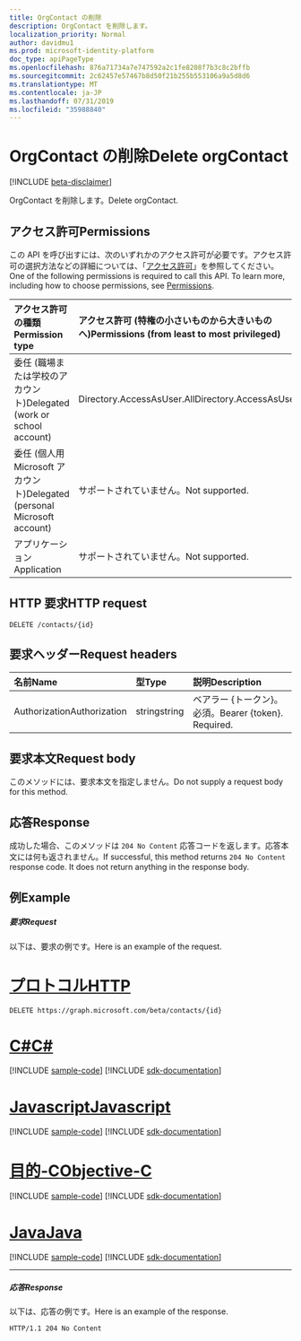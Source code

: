 ```yaml
---
title: OrgContact の削除
description: OrgContact を削除します。
localization_priority: Normal
author: davidmu1
ms.prod: microsoft-identity-platform
doc_type: apiPageType
ms.openlocfilehash: 876a71734a7e747592a2c1fe8208f7b3c8c2bffb
ms.sourcegitcommit: 2c62457e57467b8d50f21b255b553106a9a5d8d6
ms.translationtype: MT
ms.contentlocale: ja-JP
ms.lasthandoff: 07/31/2019
ms.locfileid: "35988840"
---
```

# <a name="delete-orgcontact"></a><span data-ttu-id="790a3-103">OrgContact の削除</span><span class="sxs-lookup"><span data-stu-id="790a3-103">Delete orgContact</span></span>

[!INCLUDE [beta-disclaimer](../../includes/beta-disclaimer.md)]

<span data-ttu-id="790a3-104">OrgContact を削除します。</span><span class="sxs-lookup"><span data-stu-id="790a3-104">Delete orgContact.</span></span>
## <a name="permissions"></a><span data-ttu-id="790a3-105">アクセス許可</span><span class="sxs-lookup"><span data-stu-id="790a3-105">Permissions</span></span>
<span data-ttu-id="790a3-p101">この API を呼び出すには、次のいずれかのアクセス許可が必要です。アクセス許可の選択方法などの詳細については、「[アクセス許可](/graph/permissions-reference)」を参照してください。</span><span class="sxs-lookup"><span data-stu-id="790a3-p101">One of the following permissions is required to call this API. To learn more, including how to choose permissions, see [Permissions](/graph/permissions-reference).</span></span>

|<span data-ttu-id="790a3-108">アクセス許可の種類</span><span class="sxs-lookup"><span data-stu-id="790a3-108">Permission type</span></span>      | <span data-ttu-id="790a3-109">アクセス許可 (特権の小さいものから大きいものへ)</span><span class="sxs-lookup"><span data-stu-id="790a3-109">Permissions (from least to most privileged)</span></span>              |
|:--------------------|:---------------------------------------------------------|
|<span data-ttu-id="790a3-110">委任 (職場または学校のアカウント)</span><span class="sxs-lookup"><span data-stu-id="790a3-110">Delegated (work or school account)</span></span> | <span data-ttu-id="790a3-111">Directory.AccessAsUser.All</span><span class="sxs-lookup"><span data-stu-id="790a3-111">Directory.AccessAsUser.All</span></span>    |
|<span data-ttu-id="790a3-112">委任 (個人用 Microsoft アカウント)</span><span class="sxs-lookup"><span data-stu-id="790a3-112">Delegated (personal Microsoft account)</span></span> | <span data-ttu-id="790a3-113">サポートされていません。</span><span class="sxs-lookup"><span data-stu-id="790a3-113">Not supported.</span></span>    |
|<span data-ttu-id="790a3-114">アプリケーション</span><span class="sxs-lookup"><span data-stu-id="790a3-114">Application</span></span> | <span data-ttu-id="790a3-115">サポートされていません。</span><span class="sxs-lookup"><span data-stu-id="790a3-115">Not supported.</span></span> |

## <a name="http-request"></a><span data-ttu-id="790a3-116">HTTP 要求</span><span class="sxs-lookup"><span data-stu-id="790a3-116">HTTP request</span></span>
<!-- { "blockType": "ignored" } -->
```http
DELETE /contacts/{id}

```
## <a name="request-headers"></a><span data-ttu-id="790a3-117">要求ヘッダー</span><span class="sxs-lookup"><span data-stu-id="790a3-117">Request headers</span></span>
| <span data-ttu-id="790a3-118">名前</span><span class="sxs-lookup"><span data-stu-id="790a3-118">Name</span></span>       | <span data-ttu-id="790a3-119">型</span><span class="sxs-lookup"><span data-stu-id="790a3-119">Type</span></span> | <span data-ttu-id="790a3-120">説明</span><span class="sxs-lookup"><span data-stu-id="790a3-120">Description</span></span>|
|:---------------|:--------|:----------|
| <span data-ttu-id="790a3-121">Authorization</span><span class="sxs-lookup"><span data-stu-id="790a3-121">Authorization</span></span>  | <span data-ttu-id="790a3-122">string</span><span class="sxs-lookup"><span data-stu-id="790a3-122">string</span></span>  | <span data-ttu-id="790a3-p102">ベアラー {トークン}。必須。</span><span class="sxs-lookup"><span data-stu-id="790a3-p102">Bearer {token}. Required.</span></span> |

## <a name="request-body"></a><span data-ttu-id="790a3-125">要求本文</span><span class="sxs-lookup"><span data-stu-id="790a3-125">Request body</span></span>
<span data-ttu-id="790a3-126">このメソッドには、要求本文を指定しません。</span><span class="sxs-lookup"><span data-stu-id="790a3-126">Do not supply a request body for this method.</span></span>

## <a name="response"></a><span data-ttu-id="790a3-127">応答</span><span class="sxs-lookup"><span data-stu-id="790a3-127">Response</span></span>

<span data-ttu-id="790a3-p103">成功した場合、このメソッドは `204 No Content` 応答コードを返します。応答本文には何も返されません。</span><span class="sxs-lookup"><span data-stu-id="790a3-p103">If successful, this method returns `204 No Content` response code. It does not return anything in the response body.</span></span>

## <a name="example"></a><span data-ttu-id="790a3-130">例</span><span class="sxs-lookup"><span data-stu-id="790a3-130">Example</span></span>
##### <a name="request"></a><span data-ttu-id="790a3-131">要求</span><span class="sxs-lookup"><span data-stu-id="790a3-131">Request</span></span>
<span data-ttu-id="790a3-132">以下は、要求の例です。</span><span class="sxs-lookup"><span data-stu-id="790a3-132">Here is an example of the request.</span></span>

# <a name="httptabhttp"></a>[<span data-ttu-id="790a3-133">プロトコル</span><span class="sxs-lookup"><span data-stu-id="790a3-133">HTTP</span></span>](#tab/http)
<!-- {
  "blockType": "request",
  "name": "delete_orgcontact"
}-->
```http
DELETE https://graph.microsoft.com/beta/contacts/{id}
```
# <a name="ctabcsharp"></a>[<span data-ttu-id="790a3-134">C#</span><span class="sxs-lookup"><span data-stu-id="790a3-134">C#</span></span>](#tab/csharp)
[!INCLUDE [sample-code](../includes/snippets/csharp/delete-orgcontact-csharp-snippets.md)]
[!INCLUDE [sdk-documentation](../includes/snippets/snippets-sdk-documentation-link.md)]

# <a name="javascripttabjavascript"></a>[<span data-ttu-id="790a3-135">Javascript</span><span class="sxs-lookup"><span data-stu-id="790a3-135">Javascript</span></span>](#tab/javascript)
[!INCLUDE [sample-code](../includes/snippets/javascript/delete-orgcontact-javascript-snippets.md)]
[!INCLUDE [sdk-documentation](../includes/snippets/snippets-sdk-documentation-link.md)]

# <a name="objective-ctabobjc"></a>[<span data-ttu-id="790a3-136">目的-C</span><span class="sxs-lookup"><span data-stu-id="790a3-136">Objective-C</span></span>](#tab/objc)
[!INCLUDE [sample-code](../includes/snippets/objc/delete-orgcontact-objc-snippets.md)]
[!INCLUDE [sdk-documentation](../includes/snippets/snippets-sdk-documentation-link.md)]

# <a name="javatabjava"></a>[<span data-ttu-id="790a3-137">Java</span><span class="sxs-lookup"><span data-stu-id="790a3-137">Java</span></span>](#tab/java)
[!INCLUDE [sample-code](../includes/snippets/java/delete-orgcontact-java-snippets.md)]
[!INCLUDE [sdk-documentation](../includes/snippets/snippets-sdk-documentation-link.md)]

---

##### <a name="response"></a><span data-ttu-id="790a3-138">応答</span><span class="sxs-lookup"><span data-stu-id="790a3-138">Response</span></span>
<span data-ttu-id="790a3-139">以下は、応答の例です。</span><span class="sxs-lookup"><span data-stu-id="790a3-139">Here is an example of the response.</span></span> 
<!-- {
  "blockType": "response",
  "truncated": true
} -->
```http
HTTP/1.1 204 No Content
```

<!-- uuid: 8fcb5dbc-d5aa-4681-8e31-b001d5168d79
2015-10-25 14:57:30 UTC -->
<!--
{
  "type": "#page.annotation",
  "description": "Delete orgContact",
  "keywords": "",
  "section": "documentation",
  "tocPath": "",
  "suppressions": [
  ]
}
-->
